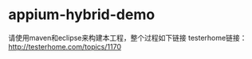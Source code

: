 appium-hybrid-demo
==================
请使用maven和eclipse来构建本工程，整个过程如下链接
testerhome链接：http://testerhome.com/topics/1170
